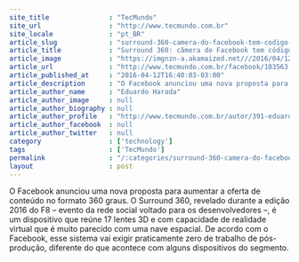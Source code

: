 ```yaml
---
site_title               : "TecMundo"
site_url                 : "http://www.tecmundo.com.br"
site_locale              : "pt_BR"
article_slug             : "surround-360-camera-do-facebook-tem-codigo-aberto-e-grava-em-360-graus"
article_title            : "Surround 360: câmera do Facebook tem código aberto e grava em 360 graus"
article_image            : "https://imgnzn-a.akamaized.net///2016/04/12/12163901195565-t1200x480.jpg"
article_url              : "http://www.tecmundo.com.br/facebook/103563-surround-360-camera-facebook-tem-codigo-aberto-grava-360-graus.htm"
article_published_at     : "2016-04-12T16:40:03-03:00"
article_description      : "O Facebook anunciou uma nova proposta para aumentar a oferta de conteúdo no formato 360 graus. O Surround 360, revelado durante a edição 2016 do F8 – evento da rede social voltado para os desenvolvedores –, é um dispositivo que reúne 17 lentes 3D e com capacidade de realidade virtual que é muito parecido com uma nave espacial. De acordo com o Facebook, esse sistema vai exigir praticamente zero de trabalho de pós-produção, diferente do que acontece com alguns dispositivos do segmento."
article_author_name      : "Eduardo Harada"
article_author_image     : null
article_author_biography : null
article_author_profile   : "http://www.tecmundo.com.br/autor/391-eduardo-harada/"
article_author_facebook  : null
article_author_twitter   : null
category                 : ['technology']
tags                     : ['TecMundo']
permalink                : "/:categories/surround-360-camera-do-facebook-tem-codigo-aberto-e-grava-em-360-graus/"
layout                   : post
---
```


O Facebook anunciou uma nova proposta para aumentar a oferta de conteúdo no formato 360 graus. O Surround 360, revelado durante a edição 2016 do F8 – evento da rede social voltado para os desenvolvedores –, é um dispositivo que reúne 17 lentes 3D e com capacidade de realidade virtual que é muito parecido com uma nave espacial. De acordo com o Facebook, esse sistema vai exigir praticamente zero de trabalho de pós-produção, diferente do que acontece com alguns dispositivos do segmento.
